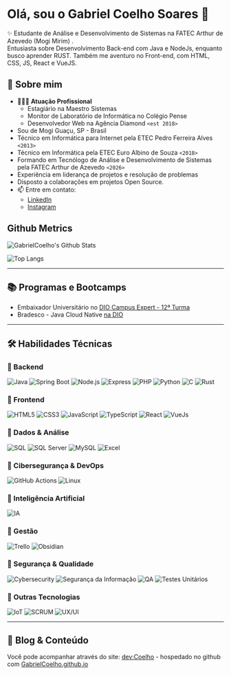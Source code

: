 # Olá, sou o Gabriel Coelho Soares 👋

✨ Estudante de Análise e Desenvolvimento de Sistemas na FATEC Arthur de
Azevedo (Mogi Mirim) . \
Entusiasta sobre Desenvolvimento Back-end com Java e NodeJs, enquanto busco aprender RUST.
Também me aventuro no Front-end, com HTML, CSS, JS, React e VueJS.

## 💼 Sobre mim

- 👨🏻‍💼 **Atuação Profissional**
  - Estagiário na Maestro Sistemas
  - Monitor de Laboratório de Informática no Colégio Pense
  - Desenvolvedor Web na Agência Diamond `<est 2018>`
- Sou de Mogi Guaçu, SP - Brasil
- Técnico em Informática para Internet pela ETEC Pedro Ferreira Alves `<2013>`
- Técnico em Informática pela ETEC Euro Albino de Souza `<2018>`
- Formando em Tecnólogo de Análise e Desenvolvimento de Sistemas pela FATEC Arthur de Azevedo `<2026>`
- Experiência em liderança de projetos e resolução de problemas
- Disposto a colaborações em projetos Open Source.
- 📫 Entre em contato:
  - [LinkedIn](https://www.linkedin.com/in/gabrielcoelhosb/)
  - [Instagram](https://instagram.com/orepertorioliturgico)

## Github Metrics

<p align="center">

![GabrielCoelho's Github Stats](https://github-readme-stats.vercel.app/api?username=gabrielcoelho&theme=gruvbox&show_icons=true&count_private=true)

![Top Langs](https://github-readme-stats.vercel.app/api/top-langs?username=GabrielCoelho&show_icons=true&theme=gruvbox&locale=en&layout=compact)
</p>

---

## 📚 Programas e Bootcamps

- Embaixador Universitário no <a href="https://pages.dio.me/campusexpert">DIO Campus Expert - 12ª Turma</a>
- Bradesco - Java Cloud Native <a href="https://www.dio.me/bootcamp/bradesco-java-cloud-native">na DIO</a>

---

## 🛠️ Habilidades Técnicas

### 🧠 Backend

![Java](https://img.shields.io/badge/-Java-007396?logo=java&logoColor=white&style=for-the-badge)
![Spring Boot](https://img.shields.io/badge/-SpringBoot-6DB33F?logo=springboot&logoColor=white&style=for-the-badge)
![Node.js](https://img.shields.io/badge/-Node.js-339933?logo=node.js&logoColor=white&style=for-the-badge)
![Express](https://img.shields.io/badge/-Express-000000?logo=express&logoColor=white&style=for-the-badge)
![PHP](https://img.shields.io/badge/-PHP-777BB4?logo=php&logoColor=white&style=for-the-badge)
![Python](https://img.shields.io/badge/-Python-3776AB?logo=python&logoColor=white&style=for-the-badge)
![C](https://img.shields.io/badge/-C-gray?style=for-the-badge&logo=C)
![Rust](https://img.shields.io/badge/-Rust-702809?style=for-the-badge&logo=Rust)

### 🎨 Frontend

![HTML5](https://img.shields.io/badge/-HTML5-E34F26?logo=html5&logoColor=white&style=for-the-badge)
![CSS3](https://img.shields.io/badge/-CSS3-1572B6?logo=css3&logoColor=white&style=for-the-badge)
![JavaScript](https://img.shields.io/badge/-JavaScript-F7DF1E?logo=javascript&logoColor=black&style=for-the-badge)
![TypeScript](https://img.shields.io/badge/-TypeScript-3178C6?logo=typescript&logoColor=white&style=for-the-badge)
![React](https://img.shields.io/badge/-React-61DAFB?logo=react&logoColor=000&style=for-the-badge)
![VueJs](https://img.shields.io/badge/-VueJS-4FC08D?style=for-the-badge&logo=Vue.js&logoColor=white)

### 🧩 Dados & Análise

![SQL](https://img.shields.io/badge/-SQL-4479A1?logo=mysql&logoColor=white&style=for-the-badge)
![SQL Server](https://img.shields.io/badge/-SQL%20Server-CC2927?logo=microsoftsqlserver&logoColor=white&style=for-the-badge)
![MySQL](https://img.shields.io/badge/-MySQL-4479A1?logo=mysql&logoColor=white&style=for-the-badge)
![Excel](https://img.shields.io/badge/-Excel-217346?logo=microsoft-excel&logoColor=white&style=for-the-badge)

### 🔐 Cibersegurança & DevOps

![GitHub Actions](https://img.shields.io/badge/-GitHub%20Actions-2088FF?logo=githubactions&logoColor=white&style=for-the-badge)
![Linux](https://img.shields.io/badge/-Linux-FCC624?logo=linux&logoColor=black&style=for-the-badge)

### 🤖 Inteligência Artificial

![IA](https://img.shields.io/badge/-Inteligência%20Artificial-D97757?logo=Claude&logoColor=white&style=for-the-badge)

### 📣 Gestão

![Trello](https://img.shields.io/badge/-Trello-0052CC?logo=trello&logoColor=white&style=for-the-badge)
![Obsidian](https://img.shields.io/badge/-Obsidian-7C3AED?style=for-the-badge&logo=Obsidian&logoColor=white)

### 🔐 Segurança & Qualidade

![Cybersecurity](https://img.shields.io/badge/-Cybersecurity-0F172A?logo=virustotal&logoColor=white&style=for-the-badge)
![Segurança da Informação](https://img.shields.io/badge/-Seguran%C3%A7a%20da%20Informa%C3%A7%C3%A3o-7D4698?logo=datadog&logoColor=white&style=for-the-badge)
![QA](https://img.shields.io/badge/-Quality%20Assurance-0E8A16?logo=testinglibrary&logoColor=white&style=for-the-badge)
![Testes Unitários](https://img.shields.io/badge/-Testes%20Unit%C3%A1rios-2C8EBB?logo=jest&logoColor=white&style=for-the-badge)

### 🚀 Outras Tecnologias

![IoT](https://img.shields.io/badge/-IoT-FF6F00?logo=raspberrypi&logoColor=white&style=for-the-badge)
![SCRUM](https://img.shields.io/badge/-SCRUM-6DB33F?logo=scrumalliance&logoColor=white&style=for-the-badge)
![UX/UI](https://img.shields.io/badge/-UX%2FUI%20Design-FF4088?logo=adobe&logoColor=white&style=for-the-badge)

---

## 📝 Blog & Conteúdo

Você pode acompanhar através do site: [dev:Coelho](https://devcoelho.com.br/) - hospedado no github com [GabrielCoelho.github.io](https://github.com/GabrielCoelho/Gabrielcoelho.github.io)
